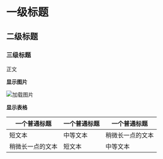 # 一级标题
## 二级标题
### 三级标题
正文

**显示图片**  

![加载图片](images\cartoon1.ico)

**显示表格**  

| 一个普通标题 | 一个普通标题 | 一个普通标题 |
| ------ | ------ | ------ |
| 短文本 | 中等文本 | 稍微长一点的文本 |
| 稍微长一点的文本 | 短文本 | 中等文本 |